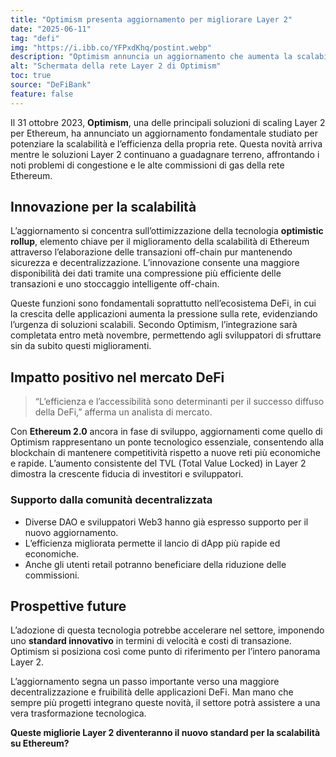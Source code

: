 ```yaml
---
title: "Optimism presenta aggiornamento per migliorare Layer 2"
date: "2025-06-11"
tag: "defi"
img: "https://i.ibb.co/YFPxdKhq/postint.webp"
description: "Optimism annuncia un aggiornamento che aumenta la scalabilità ed efficienza Layer 2"
alt: "Schermata della rete Layer 2 di Optimism"
toc: true
source: "DeFiBank"
feature: false
---
```


Il 31 ottobre 2023, **Optimism**, una delle principali soluzioni di scaling Layer 2 per Ethereum, ha annunciato un aggiornamento fondamentale studiato per potenziare la scalabilità e l’efficienza della propria rete. Questa novità arriva mentre le soluzioni Layer 2 continuano a guadagnare terreno, affrontando i noti problemi di congestione e le alte commissioni di gas della rete Ethereum.

## Innovazione per la scalabilità

L’aggiornamento si concentra sull’ottimizzazione della tecnologia **optimistic rollup**, elemento chiave per il miglioramento della scalabilità di Ethereum attraverso l’elaborazione delle transazioni off-chain pur mantenendo sicurezza e decentralizzazione. L’innovazione consente una maggiore disponibilità dei dati tramite una compressione più efficiente delle transazioni e uno stoccaggio intelligente off-chain.

Queste funzioni sono fondamentali soprattutto nell’ecosistema DeFi, in cui la crescita delle applicazioni aumenta la pressione sulla rete, evidenziando l’urgenza di soluzioni scalabili. Secondo Optimism, l’integrazione sarà completata entro metà novembre, permettendo agli sviluppatori di sfruttare sin da subito questi miglioramenti.

## Impatto positivo nel mercato DeFi

> “L’efficienza e l’accessibilità sono determinanti per il successo diffuso della DeFi,” afferma un analista di mercato.

Con **Ethereum 2.0** ancora in fase di sviluppo, aggiornamenti come quello di Optimism rappresentano un ponte tecnologico essenziale, consentendo alla blockchain di mantenere competitività rispetto a nuove reti più economiche e rapide. L’aumento consistente del TVL (Total Value Locked) in Layer 2 dimostra la crescente fiducia di investitori e sviluppatori.

### Supporto dalla comunità decentralizzata

- Diverse DAO e sviluppatori Web3 hanno già espresso supporto per il nuovo aggiornamento.
- L’efficienza migliorata permette il lancio di dApp più rapide ed economiche.
- Anche gli utenti retail potranno beneficiare della riduzione delle commissioni.

## Prospettive future

L’adozione di questa tecnologia potrebbe accelerare nel settore, imponendo uno **standard innovativo** in termini di velocità e costi di transazione. Optimism si posiziona così come punto di riferimento per l’intero panorama Layer 2.

L’aggiornamento segna un passo importante verso una maggiore decentralizzazione e fruibilità delle applicazioni DeFi. Man mano che sempre più progetti integrano queste novità, il settore potrà assistere a una vera trasformazione tecnologica.

**Queste migliorie Layer 2 diventeranno il nuovo standard per la scalabilità su Ethereum?**